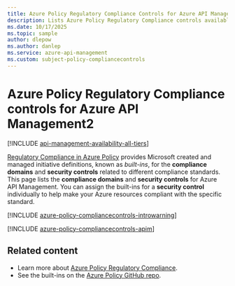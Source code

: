 ```yaml
---
title: Azure Policy Regulatory Compliance Controls for Azure API Management
description: Lists Azure Policy Regulatory Compliance controls available for Azure API Management. These built-in policy definitions provide common approaches to managing the compliance of your Azure resources.
ms.date: 10/17/2025
ms.topic: sample
author: dlepow
ms.author: danlep
ms.service: azure-api-management
ms.custom: subject-policy-compliancecontrols
---
```

# Azure Policy Regulatory Compliance controls for Azure API Management2
[!INCLUDE [api-management-availability-all-tiers](../../includes/api-management-availability-all-tiers.md)]

[Regulatory Compliance in Azure Policy](../governance/policy/concepts/regulatory-compliance.md)
provides Microsoft created and managed initiative definitions, known as _built-ins_, for the **compliance domains** and **security controls** related to different compliance standards. This page lists the **compliance domains** and **security controls** for Azure API Management. You can assign the built-ins for a **security control** individually to help make your Azure resources compliant with the specific standard.

[!INCLUDE [azure-policy-compliancecontrols-introwarning](../../includes/policy/standards/intro-warning.md)]

[!INCLUDE [azure-policy-compliancecontrols-apim](~/azure-policy-autogen-docs/includes/policy/standards/byrp/microsoft.apimanagement.md)]

## Related content

- Learn more about [Azure Policy Regulatory Compliance](../governance/policy/concepts/regulatory-compliance.md).
- See the built-ins on the [Azure Policy GitHub repo](https://github.com/Azure/azure-policy).
